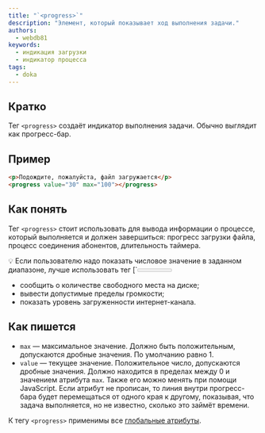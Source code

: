 ```yaml
---
title: "`<progress>`"
description: "Элемент, который показывает ход выполнения задачи."
authors:
  - webdb81
keywords:
  - индикация загрузки
  - индикатор процесса
tags:
  - doka
---
```


## Кратко

Тег `<progress>` создаёт индикатор выполнения задачи. Обычно выглядит как прогресс-бар.

## Пример

```html
<p>Подождите, пожалуйста, файл загружается</p>
<progress value="30" max="100"></progress>
```

## Как понять

Тег `<progress>` стоит использовать для вывода информации о процессе, который выполняется и должен завершиться: прогресс загрузки файла, процесс соединения абонентов, длительность таймера.

<aside>
💡 Если пользователю надо показать числовое значение в заданном диапазоне, лучше использовать тег [`<meter>`](/html/meter/).
</aside>

- сообщить о количестве свободного места на диске;
- вывести допустимые пределы громкости;
- показать уровень загруженности интернет-канала.

## Как пишется

- `max` — максимальное значение. Должно быть положительным, допускаются дробные значения. По умолчанию равно 1.
- `value` — текущее значение. Положительное число, допускаются дробные значения. Должно находится в пределах между 0 и значением атрибута `max`. Также его можно менять при помощи JavaScript. Если атрибут не прописан, то линия внутри прогресс-бара будет перемещаться от одного края к другому, показывая, что задача выполняется, но не известно, сколько это займёт времени.

К тегу `<progress>` применимы все [глобальные атрибуты](/html/global-attrs/).
